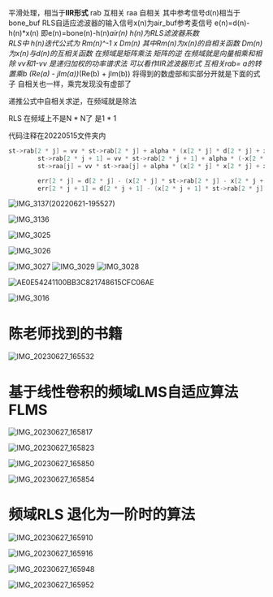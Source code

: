 
平滑处理，相当于**IIR形式** rab 互相关 raa 自相关 其中参考信号d(n)相当于bone_buf
RLS自适应滤波器的输入信号x(n)为air_buf参考麦信号 e(n)=d(n)-h(n)*x(n)  即e(n)=bone(n)-h(n)*air(n)  h(n)为RLS滤波器系数   
RLS中 h(n)迭代公式为 Rm(n)^-1 x Dm(n) 其中Rm(n)为x(n)的自相关函数 Dm(n)为x(n)与d(n)的互相关函数 
在频域是矩阵乘法 矩阵的逆 在频域就是向量相乘和相除 
vv和1-vv 是递归加权的功率谱求法 可以看作IIR滤波器形式
互相关rab= a的转置乘b (Re(a) - jIm(a))*(Re(b) + jIm(b)) 将得到的数虚部和实部分开就是下面的式子 自相关也一样，乘完发现没有虚部了   

递推公式中自相关求逆，在频域就是除法

RLS 在频域上不是N * N了 是1 * 1

代码注释在20220515文件夹内

```c
st->rab[2 * j] = vv * st->rab[2 * j] + alpha * (x[2 * j] * d[2 * j] + x[2 * j + 1] * d[2 * j + 1]);
		st->rab[2 * j + 1] = vv * st->rab[2 * j + 1] + alpha * (-x[2 * j + 1] * d[2 * j] + x[2 * j] * d[2 * j + 1]);
		st->raa[j] = vv * st->raa[j] + alpha * (x[2 * j] * x[2 * j] + x[2 * j + 1] * x[2 * j + 1]);

		err[2 * j] = d[2 * j] - (x[2 * j] * st->rab[2 * j] - x[2 * j + 1] * st->rab[2 * j + 1]) / st->raa[j];   // ���ƹ�ʽ����������棬��Ƶ����ǳ���
		err[2 * j + 1] = d[2 * j + 1] - (x[2 * j + 1] * st->rab[2 * j] + x[2 * j] * st->rab[2 * j + 1]) / st->raa[j];
```

![IMG_3137(20220621-195527)](https://raw.githubusercontent.com/andyye1999/image-hosting/master/20220524/IMG_3137(20220621-195527).3f8ibl5jf120.webp)


![IMG_3136](https://raw.githubusercontent.com/andyye1999/image-hosting/master/20220524/IMG_3136.4h06ez76mx0.webp)


![IMG_3025](https://raw.githubusercontent.com/andyye1999/image-hosting/master/20220524/IMG_3025.72t7ux5sarg0.webp)



![IMG_3026](https://raw.githubusercontent.com/andyye1999/image-hosting/master/20220524/IMG_3026.1ptp2u0i8ds0.webp)


![IMG_3027](https://raw.githubusercontent.com/andyye1999/image-hosting/master/20220524/IMG_3027.48cglv2c9ci0.webp)
![IMG_3029](https://raw.githubusercontent.com/andyye1999/image-hosting/master/20220524/IMG_3029.3x7t7f4cxdi0.webp)
![IMG_3028](https://raw.githubusercontent.com/andyye1999/image-hosting/master/20220524/IMG_3028.3fqtmw8xnfg0.webp)

![AE0E54241100BB3C821748615CFC06AE](https://cdn.staticaly.com/gh/andyye1999/image-hosting@master/20221029/AE0E54241100BB3C821748615CFC06AE.7d1v8hyup5c0.webp)


![IMG_3016](https://raw.githubusercontent.com/andyye1999/image-hosting/master/20220524/IMG_3016.6gesqckjen80.webp)


# 陈老师找到的书籍


![IMG_20230627_165532](https://cdn.staticaly.com/gh/andyye1999/picx-images-hosting@master/20230627/IMG_20230627_165532.vajk3svv4ao.webp)


# 基于线性卷积的频域LMS自适应算法 FLMS

![IMG_20230627_165817](https://cdn.staticaly.com/gh/andyye1999/picx-images-hosting@master/20230627/IMG_20230627_165817.69bhbquku600.webp)


![IMG_20230627_165823](https://cdn.staticaly.com/gh/andyye1999/picx-images-hosting@master/20230627/IMG_20230627_165823.67vl9m9s7eo0.webp)


![IMG_20230627_165850](https://cdn.staticaly.com/gh/andyye1999/picx-images-hosting@master/20230627/IMG_20230627_165850.5k4byt4yy340.webp)


![IMG_20230627_165854](https://cdn.staticaly.com/gh/andyye1999/picx-images-hosting@master/20230627/IMG_20230627_165854.10axgfm7hc1c.webp)

# 频域RLS 退化为一阶时的算法

![IMG_20230627_165910](https://cdn.staticaly.com/gh/andyye1999/picx-images-hosting@master/20230627/IMG_20230627_165910.6d9kc1c1a1c0.webp)

![IMG_20230627_165916](https://cdn.staticaly.com/gh/andyye1999/picx-images-hosting@master/20230627/IMG_20230627_165916.wsp58x62m34.webp)


![IMG_20230627_165948](https://cdn.staticaly.com/gh/andyye1999/picx-images-hosting@master/20230627/IMG_20230627_165948.5qlowytz2w80.webp)



![IMG_20230627_165952](https://cdn.staticaly.com/gh/andyye1999/picx-images-hosting@master/20230627/IMG_20230627_165952.4wl5bysxwya0.webp)